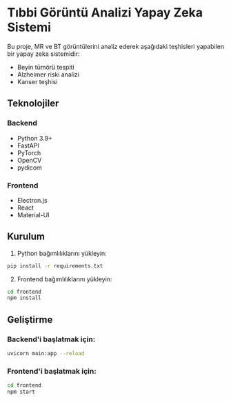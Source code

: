 # Tıbbi Görüntü Analizi Yapay Zeka Sistemi

Bu proje, MR ve BT görüntülerini analiz ederek aşağıdaki teşhisleri yapabilen bir yapay zeka sistemidir:
- Beyin tümörü tespiti
- Alzheimer riski analizi
- Kanser teşhisi

## Teknolojiler

### Backend
- Python 3.9+
- FastAPI
- PyTorch
- OpenCV
- pydicom

### Frontend
- Electron.js
- React
- Material-UI

## Kurulum

1. Python bağımlılıklarını yükleyin:
```bash
pip install -r requirements.txt
```

2. Frontend bağımlılıklarını yükleyin:
```bash
cd frontend
npm install
```

## Geliştirme

### Backend'i başlatmak için:
```bash
uvicorn main:app --reload
```

### Frontend'i başlatmak için:
```bash
cd frontend
npm start
``` 